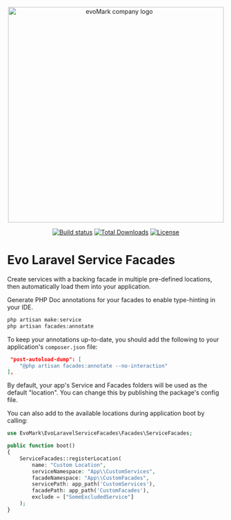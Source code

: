 <p align="center">
    <a href="https://evomark.co.uk" target="_blank" alt="Link to evoMark's website">
        <picture>
          <source media="(prefers-color-scheme: dark)" srcset="https://evomark.co.uk/wp-content/uploads/static/evomark-logo--dark.svg">
          <source media="(prefers-color-scheme: light)" srcset="https://evomark.co.uk/wp-content/uploads/static/evomark-logo--light.svg">
          <img alt="evoMark company logo" src="https://evomark.co.uk/wp-content/uploads/static/evomark-logo--light.svg" width="500">
        </picture>
    </a>
</p>

<p align="center">
    <a href="https://packagist.org/packages/evo-mark/evo-laravel-service-facades"><img src="https://img.shields.io/packagist/v/evo-mark/evo-laravel-service-facades?logo=packagist&logoColor=white" alt="Build status" /></a>
    <a href="https://packagist.org/packages/evo-mark/evo-laravel-service-facades"><img src="https://img.shields.io/packagist/dt/evo-mark/evo-laravel-service-facades" alt="Total Downloads"></a>
    <a href="https://packagist.org/packages/evo-mark/evo-laravel-service-facadess"><img src="https://img.shields.io/packagist/l/evo-mark/evo-laravel-service-facades" alt="License"></a>
</p>

# Evo Laravel Service Facades

Create services with a backing facade in multiple pre-defined locations, then automatically load them into your application.

Generate PHP Doc annotations for your facades to enable type-hinting in your IDE.

```php
php artisan make:service
php artisan facades:annotate
```

To keep your annotations up-to-date, you should add the following to your application's `composer.json` file:

```json
 "post-autoload-dump": [
    "@php artisan facades:annotate --no-interaction"
],
```

By default, your app's Service and Facades folders will be used as the default "location". You can change this by publishing the package's config file.

You can also add to the available locations during application boot by calling:

```php
use EvoMark\EvoLaravelServiceFacades\Facades\ServiceFacades;

public function boot()
{
    ServiceFacades::registerLocation(
        name: "Custom Location",
        serviceNamespace: "App\\CustomServices",
        facadeNamespace: "App\\CustomFacades",
        servicePath: app_path('CustomServices'),
        facadePath: app_path('CustomFacades'),
        exclude = ["SomeExcludedService"]
    );
}
```
